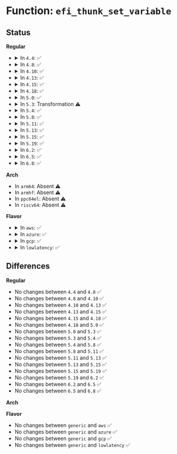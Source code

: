# Function: <code>efi_thunk_set_variable</code>

## Status
<b>Regular</b>
<ul>
<li>
<details>
<summary>In <code>4.4</code>: ✅</summary>

```c
efi_status_t efi_thunk_set_variable(efi_char16_t *name, efi_guid_t *vendor, u32 attr, long unsigned int data_size, void *data);
```

**Collision:** Unique Static

**Inline:** No

**Transformation:** False

**Instances:**

```
In arch/x86/platform/efi/efi_64.c (ffffffff81079390)
Location: arch/x86/platform/efi/efi_64.c:487
Inline: False
```
**Symbols:**

```
ffffffff81079390-ffffffff810794a7: efi_thunk_set_variable (STB_LOCAL)
```
</details>
</li>
<li>
<details>
<summary>In <code>4.8</code>: ✅</summary>

```c
efi_status_t efi_thunk_set_variable(efi_char16_t *name, efi_guid_t *vendor, u32 attr, long unsigned int data_size, void *data);
```

**Collision:** Unique Static

**Inline:** No

**Transformation:** False

**Instances:**

```
In arch/x86/platform/efi/efi_64.c (ffffffff8107ac30)
Location: arch/x86/platform/efi/efi_64.c:602
Inline: False
```
**Symbols:**

```
ffffffff8107ac30-ffffffff8107adb5: efi_thunk_set_variable (STB_LOCAL)
```
</details>
</li>
<li>
<details>
<summary>In <code>4.10</code>: ✅</summary>

```c
efi_status_t efi_thunk_set_variable(efi_char16_t *name, efi_guid_t *vendor, u32 attr, long unsigned int data_size, void *data);
```

**Collision:** Unique Static

**Inline:** No

**Transformation:** False

**Instances:**

```
In arch/x86/platform/efi/efi_64.c (ffffffff8107ec90)
Location: arch/x86/platform/efi/efi_64.c:633
Inline: False
```
**Symbols:**

```
ffffffff8107ec90-ffffffff8107ef4c: efi_thunk_set_variable (STB_LOCAL)
```
</details>
</li>
<li>
<details>
<summary>In <code>4.13</code>: ✅</summary>

```c
efi_status_t efi_thunk_set_variable(efi_char16_t *name, efi_guid_t *vendor, u32 attr, long unsigned int data_size, void *data);
```

**Collision:** Unique Static

**Inline:** No

**Transformation:** False

**Instances:**

```
In arch/x86/platform/efi/efi_64.c (ffffffff8107d250)
Location: arch/x86/platform/efi/efi_64.c:764
Inline: False
```
**Symbols:**

```
ffffffff8107d250-ffffffff8107d4dc: efi_thunk_set_variable (STB_LOCAL)
```
</details>
</li>
<li>
<details>
<summary>In <code>4.15</code>: ✅</summary>

```c
efi_status_t efi_thunk_set_variable(efi_char16_t *name, efi_guid_t *vendor, u32 attr, long unsigned int data_size, void *data);
```

**Collision:** Unique Static

**Inline:** No

**Transformation:** False

**Instances:**

```
In arch/x86/platform/efi/efi_64.c (ffffffff81083e70)
Location: arch/x86/platform/efi/efi_64.c:791
Inline: False
```
**Symbols:**

```
ffffffff81083e70-ffffffff81084111: efi_thunk_set_variable (STB_LOCAL)
```
</details>
</li>
<li>
<details>
<summary>In <code>4.18</code>: ✅</summary>

```c
efi_status_t efi_thunk_set_variable(efi_char16_t *name, efi_guid_t *vendor, u32 attr, long unsigned int data_size, void *data);
```

**Collision:** Unique Static

**Inline:** No

**Transformation:** False

**Instances:**

```
In arch/x86/platform/efi/efi_64.c (ffffffff81086a40)
Location: arch/x86/platform/efi/efi_64.c:798
Inline: False
```
**Symbols:**

```
ffffffff81086a40-ffffffff81086c98: efi_thunk_set_variable (STB_LOCAL)
```
</details>
</li>
<li>
<details>
<summary>In <code>5.0</code>: ✅</summary>

```c
efi_status_t efi_thunk_set_variable(efi_char16_t *name, efi_guid_t *vendor, u32 attr, long unsigned int data_size, void *data);
```

**Collision:** Unique Static

**Inline:** No

**Transformation:** False

**Instances:**

```
In arch/x86/platform/efi/efi_64.c (ffffffff8108dee0)
Location: arch/x86/platform/efi/efi_64.c:812
Inline: False
```
**Symbols:**

```
ffffffff8108dee0-ffffffff8108e183: efi_thunk_set_variable (STB_LOCAL)
```
</details>
</li>
<li>
<details>
<summary>In <code>5.3</code>: Transformation ⚠️</summary>

```c
efi_status_t efi_thunk_set_variable(efi_char16_t *name, efi_guid_t *vendor, u32 attr, long unsigned int data_size, void *data);
```

**Collision:** Unique Static

**Inline:** No

**Transformation:** True

**Instances:**

```
In arch/x86/platform/efi/efi_64.c (0)
Location: arch/x86/platform/efi/efi_64.c:815
Inline: False
```
**Symbols:**

```
ffffffff81091d80-ffffffff8109200c: efi_thunk_set_variable (STB_LOCAL)
ffffffff8109301b-ffffffff81093054: efi_thunk_set_variable.cold (STB_LOCAL)
```
</details>
</li>
<li>
<details>
<summary>In <code>5.4</code>: ✅</summary>

```c
efi_status_t efi_thunk_set_variable(efi_char16_t *name, efi_guid_t *vendor, u32 attr, long unsigned int data_size, void *data);
```

**Collision:** Unique Static

**Inline:** No

**Transformation:** False

**Instances:**

```
In arch/x86/platform/efi/efi_64.c (ffffffff81092bb0)
Location: arch/x86/platform/efi/efi_64.c:820
Inline: False
```
**Symbols:**

```
ffffffff81092bb0-ffffffff81092ea3: efi_thunk_set_variable (STB_LOCAL)
```
</details>
</li>
<li>
<details>
<summary>In <code>5.8</code>: ✅</summary>

```c
efi_status_t efi_thunk_set_variable(efi_char16_t *name, efi_guid_t *vendor, u32 attr, long unsigned int data_size, void *data);
```

**Collision:** Unique Static

**Inline:** No

**Transformation:** False

**Instances:**

```
In arch/x86/platform/efi/efi_64.c (ffffffff810987f0)
Location: arch/x86/platform/efi/efi_64.c:633
Inline: False
```
**Symbols:**

```
ffffffff810987f0-ffffffff81098b86: efi_thunk_set_variable (STB_LOCAL)
```
</details>
</li>
<li>
<details>
<summary>In <code>5.11</code>: ✅</summary>

```c
efi_status_t efi_thunk_set_variable(efi_char16_t *name, efi_guid_t *vendor, u32 attr, long unsigned int data_size, void *data);
```

**Collision:** Unique Static

**Inline:** No

**Transformation:** False

**Instances:**

```
In arch/x86/platform/efi/efi_64.c (ffffffff81097940)
Location: arch/x86/platform/efi/efi_64.c:605
Inline: False
```
**Symbols:**

```
ffffffff81097940-ffffffff81097cbb: efi_thunk_set_variable (STB_LOCAL)
```
</details>
</li>
<li>
<details>
<summary>In <code>5.13</code>: ✅</summary>

```c
efi_status_t efi_thunk_set_variable(efi_char16_t *name, efi_guid_t *vendor, u32 attr, long unsigned int data_size, void *data);
```

**Collision:** Unique Static

**Inline:** No

**Transformation:** False

**Instances:**

```
In arch/x86/platform/efi/efi_64.c (ffffffff81098180)
Location: arch/x86/platform/efi/efi_64.c:608
Inline: False
```
**Symbols:**

```
ffffffff81098180-ffffffff810984d9: efi_thunk_set_variable (STB_LOCAL)
```
</details>
</li>
<li>
<details>
<summary>In <code>5.15</code>: ✅</summary>

```c
efi_status_t efi_thunk_set_variable(efi_char16_t *name, efi_guid_t *vendor, u32 attr, long unsigned int data_size, void *data);
```

**Collision:** Unique Static

**Inline:** No

**Transformation:** False

**Instances:**

```
In arch/x86/platform/efi/efi_64.c (ffffffff810a8150)
Location: arch/x86/platform/efi/efi_64.c:608
Inline: False
```
**Symbols:**

```
ffffffff810a8150-ffffffff810a84a9: efi_thunk_set_variable (STB_LOCAL)
```
</details>
</li>
<li>
<details>
<summary>In <code>5.19</code>: ✅</summary>

```c
efi_status_t efi_thunk_set_variable(efi_char16_t *name, efi_guid_t *vendor, u32 attr, long unsigned int data_size, void *data);
```

**Collision:** Unique Static

**Inline:** No

**Transformation:** False

**Instances:**

```
In arch/x86/platform/efi/efi_64.c (ffffffff810bd6b0)
Location: arch/x86/platform/efi/efi_64.c:609
Inline: False
```
**Symbols:**

```
ffffffff810bd6b0-ffffffff810bda76: efi_thunk_set_variable (STB_LOCAL)
```
</details>
</li>
<li>
<details>
<summary>In <code>6.2</code>: ✅</summary>

```c
efi_status_t efi_thunk_set_variable(efi_char16_t *name, efi_guid_t *vendor, u32 attr, long unsigned int data_size, void *data);
```

**Collision:** Unique Static

**Inline:** No

**Transformation:** False

**Instances:**

```
In arch/x86/platform/efi/efi_64.c (ffffffff810d8ce0)
Location: arch/x86/platform/efi/efi_64.c:617
Inline: False
```
**Symbols:**

```
ffffffff810d8ce0-ffffffff810d90a6: efi_thunk_set_variable (STB_LOCAL)
```
</details>
</li>
<li>
<details>
<summary>In <code>6.5</code>: ✅</summary>

```c
efi_status_t efi_thunk_set_variable(efi_char16_t *name, efi_guid_t *vendor, u32 attr, long unsigned int data_size, void *data);
```

**Collision:** Unique Static

**Inline:** No

**Transformation:** False

**Instances:**

```
In arch/x86/platform/efi/efi_64.c (ffffffff810e4270)
Location: arch/x86/platform/efi/efi_64.c:623
Inline: False
```
**Symbols:**

```
ffffffff810e4270-ffffffff810e4636: efi_thunk_set_variable (STB_LOCAL)
```
</details>
</li>
<li>
<details>
<summary>In <code>6.8</code>: ✅</summary>

```c
efi_status_t efi_thunk_set_variable(efi_char16_t *name, efi_guid_t *vendor, u32 attr, long unsigned int data_size, void *data);
```

**Collision:** Unique Static

**Inline:** No

**Transformation:** False

**Instances:**

```
In arch/x86/platform/efi/efi_64.c (ffffffff810ec930)
Location: arch/x86/platform/efi/efi_64.c:638
Inline: False
```
**Symbols:**

```
ffffffff810ec930-ffffffff810ecc34: efi_thunk_set_variable (STB_LOCAL)
```
</details>
</li>
</ul>
<b>Arch</b>
<ul>
<li>
In <code>arm64</code>: Absent ⚠️
</li>
<li>
In <code>armhf</code>: Absent ⚠️
</li>
<li>
In <code>ppc64el</code>: Absent ⚠️
</li>
<li>
In <code>riscv64</code>: Absent ⚠️
</li>
</ul>
<b>Flavor</b>
<ul>
<li>
<details>
<summary>In <code>aws</code>: ✅</summary>

```c
efi_status_t efi_thunk_set_variable(efi_char16_t *name, efi_guid_t *vendor, u32 attr, long unsigned int data_size, void *data);
```

**Collision:** Unique Static

**Inline:** No

**Transformation:** False

**Instances:**

```
In arch/x86/platform/efi/efi_64.c (ffffffff81091b70)
Location: arch/x86/platform/efi/efi_64.c:820
Inline: False
```
**Symbols:**

```
ffffffff81091b70-ffffffff81091e63: efi_thunk_set_variable (STB_LOCAL)
```
</details>
</li>
<li>
<details>
<summary>In <code>azure</code>: ✅</summary>

```c
efi_status_t efi_thunk_set_variable(efi_char16_t *name, efi_guid_t *vendor, u32 attr, long unsigned int data_size, void *data);
```

**Collision:** Unique Static

**Inline:** No

**Transformation:** False

**Instances:**

```
In arch/x86/platform/efi/efi_64.c (ffffffff81080610)
Location: arch/x86/platform/efi/efi_64.c:820
Inline: False
```
**Symbols:**

```
ffffffff81080610-ffffffff81080903: efi_thunk_set_variable (STB_LOCAL)
```
</details>
</li>
<li>
<details>
<summary>In <code>gcp</code>: ✅</summary>

```c
efi_status_t efi_thunk_set_variable(efi_char16_t *name, efi_guid_t *vendor, u32 attr, long unsigned int data_size, void *data);
```

**Collision:** Unique Static

**Inline:** No

**Transformation:** False

**Instances:**

```
In arch/x86/platform/efi/efi_64.c (ffffffff81091b20)
Location: arch/x86/platform/efi/efi_64.c:820
Inline: False
```
**Symbols:**

```
ffffffff81091b20-ffffffff81091e13: efi_thunk_set_variable (STB_LOCAL)
```
</details>
</li>
<li>
<details>
<summary>In <code>lowlatency</code>: ✅</summary>

```c
efi_status_t efi_thunk_set_variable(efi_char16_t *name, efi_guid_t *vendor, u32 attr, long unsigned int data_size, void *data);
```

**Collision:** Unique Static

**Inline:** No

**Transformation:** False

**Instances:**

```
In arch/x86/platform/efi/efi_64.c (ffffffff81093fb0)
Location: arch/x86/platform/efi/efi_64.c:820
Inline: False
```
**Symbols:**

```
ffffffff81093fb0-ffffffff810942c1: efi_thunk_set_variable (STB_LOCAL)
```
</details>
</li>
</ul>

## Differences
<b>Regular</b>
<ul>
<li>
No changes between <code>4.4</code> and <code>4.8</code> ✅
</li>
<li>
No changes between <code>4.8</code> and <code>4.10</code> ✅
</li>
<li>
No changes between <code>4.10</code> and <code>4.13</code> ✅
</li>
<li>
No changes between <code>4.13</code> and <code>4.15</code> ✅
</li>
<li>
No changes between <code>4.15</code> and <code>4.18</code> ✅
</li>
<li>
No changes between <code>4.18</code> and <code>5.0</code> ✅
</li>
<li>
No changes between <code>5.0</code> and <code>5.3</code> ✅
</li>
<li>
No changes between <code>5.3</code> and <code>5.4</code> ✅
</li>
<li>
No changes between <code>5.4</code> and <code>5.8</code> ✅
</li>
<li>
No changes between <code>5.8</code> and <code>5.11</code> ✅
</li>
<li>
No changes between <code>5.11</code> and <code>5.13</code> ✅
</li>
<li>
No changes between <code>5.13</code> and <code>5.15</code> ✅
</li>
<li>
No changes between <code>5.15</code> and <code>5.19</code> ✅
</li>
<li>
No changes between <code>5.19</code> and <code>6.2</code> ✅
</li>
<li>
No changes between <code>6.2</code> and <code>6.5</code> ✅
</li>
<li>
No changes between <code>6.5</code> and <code>6.8</code> ✅
</li>
</ul>
<b>Arch</b>
<ul>
</ul>
<b>Flavor</b>
<ul>
<li>
No changes between <code>generic</code> and <code>aws</code> ✅
</li>
<li>
No changes between <code>generic</code> and <code>azure</code> ✅
</li>
<li>
No changes between <code>generic</code> and <code>gcp</code> ✅
</li>
<li>
No changes between <code>generic</code> and <code>lowlatency</code> ✅
</li>
</ul>
